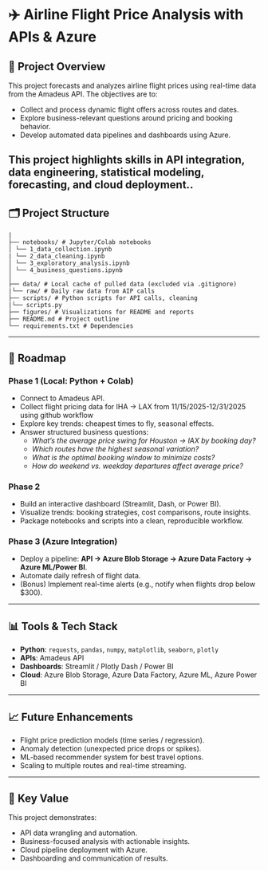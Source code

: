# ✈️ Airline Flight Price Analysis with APIs & Azure

## 📌 Project Overview
This project forecasts and analyzes airline flight prices using real-time data from the Amadeus API.
The objectives are to:
- Collect and process dynamic flight offers across routes and dates.
- Explore business-relevant questions around pricing and booking behavior.
- Develop automated data pipelines and dashboards using Azure.

This project highlights skills in **API integration, data engineering, statistical modeling, forecasting, and cloud deployment.**.
---
## 🗂️ Project Structure

```airline-flight-prices/
|
├── notebooks/ # Jupyter/Colab notebooks
│ └── 1_data_collection.ipynb
| └── 2_data_cleaning.ipynb
│ └── 3_exploratory_analysis.ipynb
│ └── 4_business_questions.ipynb
│
├── data/ # Local cache of pulled data (excluded via .gitignore)
|└── raw/ # Daily raw data from AIP calls
├── scripts/ # Python scripts for API calls, cleaning
|└── scripts.py
├── figures/ # Visualizations for README and reports
├── README.md # Project outline
└── requirements.txt # Dependencies 
```
---

## 🚀 Roadmap

### Phase 1 (Local: Python + Colab)
- Connect to Amadeus API.
- Collect flight pricing data for IHA -> LAX from 11/15/2025-12/31/2025 using github workflow
- Explore key trends: cheapest times to fly, seasonal effects.
- Answer structured business questions:
  - *What’s the average price swing for Houston → lAX by booking day?*
  - *Which routes have the highest seasonal variation?*
  - *What is the optimal booking window to minimize costs?*
  - *How do weekend vs. weekday departures affect average price?*

### Phase 2 
- Build an interactive dashboard (Streamlit, Dash, or Power BI).
- Visualize trends: booking strategies, cost comparisons, route insights.
- Package notebooks and scripts into a clean, reproducible workflow.

### Phase 3 (Azure Integration)
- Deploy a pipeline: **API → Azure Blob Storage → Azure Data Factory → Azure ML/Power BI**.
- Automate daily refresh of flight data.
- (Bonus) Implement real-time alerts (e.g., notify when flights drop below $300).

---

## 📊 Tools & Tech Stack
- **Python**: `requests`, `pandas`, `numpy`, `matplotlib`, `seaborn`, `plotly`
- **APIs**: Amadeus API 
- **Dashboards**: Streamlit / Plotly Dash / Power BI
- **Cloud**: Azure Blob Storage, Azure Data Factory, Azure ML, Azure Power BI

---

## 📈 Future Enhancements
- Flight price prediction models (time series / regression).
- Anomaly detection (unexpected price drops or spikes).
- ML-based recommender system for best travel options.
- Scaling to multiple routes and real-time streaming.

---

## 🔑 Key Value
This project demonstrates:
- API data wrangling and automation.
- Business-focused analysis with actionable insights.
- Cloud pipeline deployment with Azure.
- Dashboarding and communication of results.

